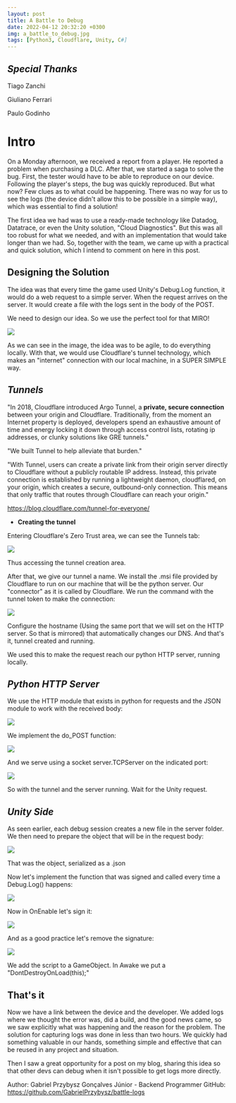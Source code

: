 ```yaml
---
layout: post
title: A Battle to Debug
date: 2022-04-12 20:32:20 +0300
img: a_battle_to_debug.jpg 
tags: [Python3, Cloudflare, Unity, C#]
---
```


## *Special Thanks*
Tiago Zanchi 

Giuliano Ferrari 

Paulo Godinho 

# **Intro**
On a Monday afternoon, we received a report from a player. He reported a problem when purchasing a DLC. After that, we started a saga to solve the bug. First, the tester would have to be able to reproduce on our device. Following the player's steps, the bug was quickly reproduced. But what now? Few clues as to what could be happening. There was no way for us to see the logs (the device didn't allow this to be possible in a simple way), which was essential to find a solution!

The first idea we had was to use a ready-made technology like Datadog, Datatrace, or even the Unity solution, "Cloud Diagnostics". But this was all too robust for what we needed, and with an implementation that would take longer than we had. So, together with the team, we came up with a practical and quick solution, which I intend to comment on here in this post.

## Designing the Solution

The idea was that every time the game used Unity's Debug.Log function, it would do a web request to a simple server. When the request arrives on the server. It would create a file with the logs sent in the body of the POST.

We need to design our idea. So we use the perfect tool for that MIRO!

![](https://lh5.googleusercontent.com/iq4NNrqwwm03-nAZ5KFdxYWgGisfWlUWkJ20ZV9W3V2l588PheaSd9G18z0u_hFb7tyQTcb-eOO1wAvSkXNx9iflhlfDZeP03s65Bod7THsCl24XdhF0LHR6QVK97zuMpIyN6o8L)

As we can see in the image, the idea was to be agile, to do everything locally. With that, we would use Cloudflare's tunnel technology, which makes an "internet" connection with our local machine, in a SUPER SIMPLE way.

## *Tunnels*

"In 2018, Cloudflare introduced Argo Tunnel, a  **private, secure connection**  between your origin and Cloudflare. Traditionally, from the moment an Internet property is deployed, developers spend an exhaustive amount of time and energy locking it down through access control lists, rotating ip addresses, or clunky solutions like GRE tunnels."

"We built Tunnel to help alleviate that burden."

"With Tunnel, users can create a private link from their origin server directly to Cloudflare without a publicly routable IP address. Instead, this private connection is established by running a lightweight daemon, cloudflared, on your origin, which creates a secure, outbound-only connection. This means that only traffic that routes through Cloudflare can reach your origin."

https://blog.cloudflare.com/tunnel-for-everyone/

 - **Creating the tunnel**
 
Entering Cloudflare's Zero Trust area, we can see the Tunnels tab:

![](https://lh3.googleusercontent.com/NRTfoxJMzis28ZtRZgr9tgCAyWnj07JTbjeLQEos3ygvQOAbZC_D_N1X3AF4Q8PILvdQyBHclos6aIViFk3hjMFRQfaEV-vHeUeGZo1K5pcNzkw7pt9ncSY4FGNYyeYGNheWC40D)

Thus accessing the tunnel creation area.

After that, we give our tunnel a name. We install the .msi file provided by Cloudflare to run on our machine that will be the python server. Our "connector" as it is called by Cloudflare. We run the command with the tunnel token to make the connection:

![](https://lh6.googleusercontent.com/WbDY8Dj4GhDWe-3wuDZb4i04S9h3mPIjEvVF4dXufCO9PlyQ1aLXI2kPGNSoEFg_X26n_A6UoVIElO3XfcHekSvUR4GbJQdbArV7n0njU5LM9SFiapnlf7TIdICsijoNJfj3e1AK)

Configure the hostname (Using the same port that we will set on the HTTP server. So that is mirrored) that automatically changes our DNS. And that's it, tunnel created and running.

We used this to make the request reach our python HTTP server, running locally.

## *Python HTTP Server*

We use the HTTP module that exists in python for requests and the JSON module to work with the received body:

![](https://lh6.googleusercontent.com/5JFOs2uL0gV-uWKhXudZaj7PnqQTu1YQgVOYI5dMcHmkk5ZDUWs-JfDR23sauH-oiznBOur38vhFten7UvKhNjTNR_N_FlFRSxm7E4ytt0vfAuqOBQtfqErXaeLx81_-8oEB8AVh)

We implement the do_POST function:

![](https://lh3.googleusercontent.com/1mvjalEOJfEny0GNuX66XT_-mkz5cIEIRIwFJ0B-VNsYbHe1-FWAFGdl36NTi2HCiCBdVoTFBytFHLg3Fg0PyFMbKLCiLeigI2kRMPaskABOpaCsUXAHBrFKN7rHxUbqaI-90nEB)

And we serve using a socket server.TCPServer on the indicated port:

![](https://lh5.googleusercontent.com/0zKAxmRRFdFGZns4OFmVGduJdSoT1U82M-QCA2h6BvfqOyjsL2yYnzja7WDZbZucIasau-kKIa0xSdzEm_mmUBSYyCrd1rzKsvvB0TpFfFTWWXXaicGZZXZZHVF9piO_5xTxwS_H)

So with the tunnel and the server running. Wait for the Unity request.


## *Unity Side*

As seen earlier, each debug session creates a new file in the server folder. We then need to prepare the object that will be in the request body:

![](https://lh6.googleusercontent.com/3eo7knOfmyvL3zFEzD6-Pz83zhPyHwy285jhn_cSe0hXA_0Em6IDYReHZT_k6jAMkswJ8ZsC8guvTEa71JH7GlAy8PWMli4cHGMnasN_taRtHvGk-4kxG40txi9VHr3jElCEtsb0)

That was the object, serialized as a .json

Now let's implement the function that was signed and called every time a Debug.Log() happens:

![](https://lh5.googleusercontent.com/yynx0XDU8gnxbbN_q1iU-Pe-mxxEf1EUtfhJBxJs6S4a_YL-hcy5sEWEdJebzow48Ex9_TDHQv34tNpeBTpeiqLQPUohRDaCzidzDT3WLkZmZoSNv8NYfvZl60XpcIo6zYBhZg0w)

Now in OnEnable let's sign it:

![](https://lh4.googleusercontent.com/ImPjguY7LwMQBuciQEakDB2c_pQozSiueIVoM8-07bwdKp0W31MjpdNfXcIIRJC3yFGwmKr6xs3JxO51m_FwjwFi8eeOKlM37SZLX80fWHGMOOworfIwK3Rp-ikf3WOndK0vtCeN)

And as a good practice let's remove the signature:

![](https://lh5.googleusercontent.com/_qhU48tnje6kn_Ro_GR-cMnO2onBexomZw_rtswE7AP-yyYg5pvhbqlPB-clS45GXOQ3ecWPUZaUBiLzuR8zRBWOSHJSLHLh3J1hAHgN5eV36a6wrVn3G50BHFegDobzEWRAA5is)

We add the script to a GameObject. In Awake we put a "DontDestroyOnLoad(this);"

## That's it

Now we have a link between the device and the developer. We added logs where we thought the error was, did a build, and the good news came, so we saw explicitly what was happening and the reason for the problem. The solution for capturing logs was done in less than two hours. We quickly had something valuable in our hands, something simple and effective that can be reused in any project and situation.

Then I saw a great opportunity for a post on my blog, sharing this idea so that other devs can debug when it isn't possible to get logs more directly.

Author: Gabriel Przybysz Gonçalves Júnior - Backend Programmer
GitHub: https://github.com/GabrielPrzybysz/battle-logs

